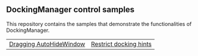 ## DockingManager control samples
This repository contains the samples that demonstrate the functionalities of DockingManager.

<table>
 <tr>
  <td><a href="Samples/AutoHideWindow-Dragging">Dragging AutoHideWindow</a></td>
  <td><a href="Samples/PreviewDockHints">Restrict docking hints</a></td>
 </tr>
</table>
